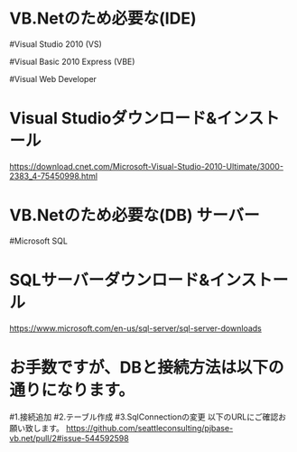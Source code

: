 # VB.Netのため必要な(IDE) 

#Visual Studio 2010 (VS)

#Visual Basic 2010 Express (VBE)

#Visual Web Developer

# Visual Studioダウンロード&インストール
https://download.cnet.com/Microsoft-Visual-Studio-2010-Ultimate/3000-2383_4-75450998.html

# VB.Netのため必要な(DB) サーバー

#Microsoft SQL 

# SQLサーバーダウンロード&インストール
https://www.microsoft.com/en-us/sql-server/sql-server-downloads


# お手数ですが、DBと接続方法は以下の通りになります。
#1.接続追加
#2.テーブル作成
#3.SqlConnectionの変更
以下のURLにご確認お願い致します。
https://github.com/seattleconsulting/pjbase-vb.net/pull/2#issue-544592598


